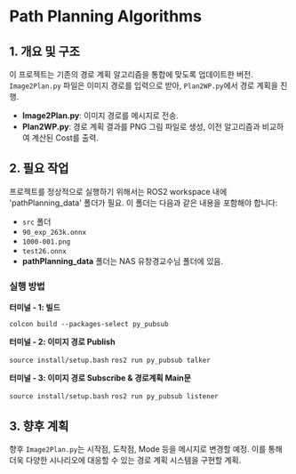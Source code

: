 Path Planning Algorithms
========================

1\. 개요 및 구조
-----------

이 프로젝트는 기존의 경로 계획 알고리즘을 통합에 맞도록 업데이트한 버전. `Image2Plan.py` 파일은 이미지 경로를 입력으로 받아, `Plan2WP.py`에서 경로 계획을 진행.

*   **Image2Plan.py**: 이미지 경로를 메시지로 전송.
*   **Plan2WP.py**: 경로 계획 결과를 PNG 그림 파일로 생성, 이전 알고리즘과 비교하여 계산된 Cost를 출력.

2\. 필요 작업
---------

프로젝트를 정상적으로 실행하기 위해서는 ROS2 workspace 내에 'pathPlanning\_data' 폴더가 필요. 이 폴더는 다음과 같은 내용을 포함해야 합니다:

*   `src` 폴더
*   `90_exp_263k.onnx`
*   `1000-001.png`
*   `test26.onnx`
*   **pathPlanning_data** 폴더는 NAS 유창경교수님 폴더에 있음.

### 실행 방법

**터미널 - 1: 빌드**

`colcon build --packages-select py_pubsub`

**터미널 - 2: 이미지 경로 Publish**

`source install/setup.bash` 
`ros2 run py_pubsub talker`

**터미널 - 3: 이미지 경로 Subscribe & 경로계획 Main문**

`source install/setup.bash`
`ros2 run py_pubsub listener`

3\. 향후 계획
---------

향후 `Image2Plan.py`는 시작점, 도착점, Mode 등을 메시지로 변경할 예정. 이를 통해 더욱 다양한 시나리오에 대응할 수 있는 경로 계획 시스템을 구현할 계획.
